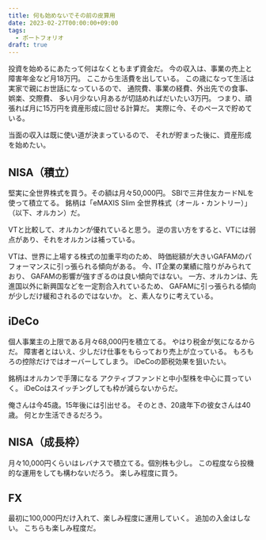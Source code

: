 ```yaml
---
title: 何も始めないでその前の皮算用
date: 2023-02-27T00:00:00+09:00
tags:
  - ポートフォリオ
draft: true
---
```

投資を始めるにあたって何はなくともまず資金だ。
今の収入は、事業の売上と障害年金など月18万円。
ここから生活費を出している。
この歳になって生活は実家で親にお世話になっているので、
通院費、事業の経費、外出先での食事、娯楽、交際費、
多い月少ない月あるが切詰めればだいたい3万円。
つまり、頑張れば月に15万円を資産形成に回せる計算だ。
実際に今、そのペースで貯めている。

当面の収入は既に使い道が決まっているので、
それが貯まった後に、資産形成を始めたい。

## NISA（積立）
堅実に全世界株式を買う。その額は月々50,000円。
SBIで三井住友カードNLを使って積立てる。
銘柄は「eMAXIS Slim 全世界株式（オール・カントリー）」（以下、オルカン）だ。

VTと比較して、オルカンが優れていると思う。
逆の言い方をすると、VTには弱点があり、それをオルカンは補っている。

VTは、世界に上場する株式の加重平均のため、
時価総額が大きいGAFAMのパフォーマンスに引っ張られる傾向がある。
今、IT企業の業績に陰りがみられており、
GAFAMの影響が強すぎるのは良い傾向ではない。
一方、オルカンは、先進国以外に新興国などを一定割合入れているため、
GAFAMに引っ張られる傾向が少しだけ緩和されるのではないか。
と、素人なりに考えている。

## iDeCo
個人事業主の上限である月々68,000円を積立てる。
やはり税金が気になるからだ。
障害者とはいえ、少しだけ仕事をもらっており売上が立っている。
もろもろの控除だけではオーバーしてしまう。
iDeCoの節税効果を狙いたい。

銘柄はオルカンで手薄になる
アクティブファンドと中小型株を中心に買っていく。
iDeCoはスイッチングしても枠が減らないからだ。

俺さんは今45歳。15年後には引出せる。
そのとき、20歳年下の彼女さんは40歳。
何とか生活できるだろう。

## NISA（成長枠）
月々10,000円くらいはレバナスで積立てる。個別株も少し。
この程度なら投機的な運用をしても構わないだろう。
楽しみ程度に買う。

## FX
最初に100,000円だけ入れて、楽しみ程度に運用していく。
追加の入金はしない。
こちらも楽しみ程度だ。
